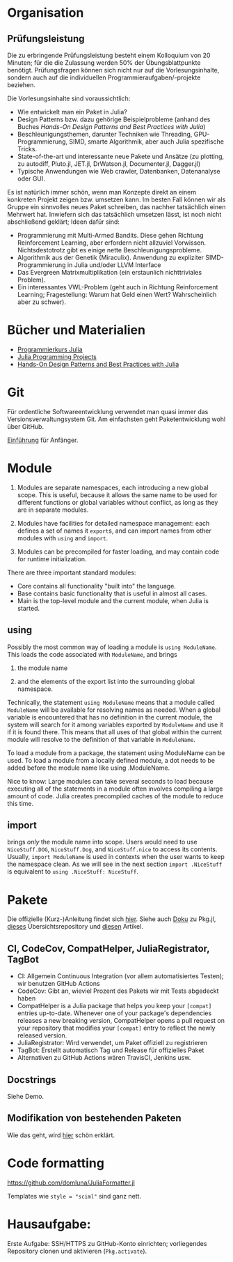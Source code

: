 # Organisation

## Prüfungsleistung
Die zu erbringende Prüfungsleistung besteht einem Kolloquium von 20 Minuten; für die die Zulassung werden 50% der Übungsblattpunkte benötigt. Prüfungsfragen können sich nicht nur auf die Vorlesungsinhalte, sondern auch auf die individuellen Programmieraufgaben/-projekte beziehen.

Die Vorlesungsinhalte sind voraussichtlich:
- Wie entwickelt man ein Paket in Julia?
- Design Patterns bzw. dazu gehörige Beispielprobleme (anhand des Buches *Hands-On Design Patterns and Best Practices with Julia*)
- Beschleunigungsthemen, darunter Techniken wie Threading, GPU-Programmierung, SIMD, smarte Algorithmik, aber auch Julia spezifische Tricks.
- State-of-the-art und interessante neue Pakete und Ansätze (zu plotting, zu autodiff, Pluto.jl, JET.jl, DrWatson.jl, Documenter.jl, Dagger.jl)
- Typische Anwendungen wie Web crawler, Datenbanken, Datenanalyse oder GUI.

Es ist natürlich immer schön, wenn man Konzepte direkt an einem konkreten Projekt zeigen bzw. umsetzen kann. Im besten Fall können wir als Gruppe ein sinnvolles neues Paket schreiben, das nachher tatsächlich einen Mehrwert hat. Inwiefern sich das tatsächlich umsetzen lässt, ist noch nicht abschließend geklärt; Ideen dafür sind:
- Programmierung mit Multi-Armed Bandits. Diese gehen Richtung Reinforcement Learning, aber erfordern nicht allzuviel Vorwissen. Nichtsdestotrotz gibt es einige nette Beschleunigungsprobleme.
- Algorithmik aus der Genetik (Miraculix). Anwendung zu expliziter SIMD-Programmierung in Julia und/oder LLVM Interface
- Das Evergreen Matrixmultiplikation (ein erstaunlich nichttriviales Problem).
- Ein interessantes VWL-Problem (geht auch in Richtung Reinforcement Learning; Fragestellung: Warum hat Geld einen Wert? Wahrscheinlich aber zu schwer).

# Bücher und Materialien

- [Programmierkurs Julia](https://github.com/JohannesNaegele/Programmierkurs-Julia)
- [Julia Programming Projects](https://learning.oreilly.com/library/view/julia-programming-projects/9781788292740/)
- [Hands-On Design Patterns and Best Practices with Julia](https://learning.oreilly.com/library/view/hands-on-design-patterns/9781838648817/)

# Git

Für ordentliche Softwareentwicklung verwendet man quasi immer das Versionsverwaltungsystem Git. Am einfachsten geht Paketentwicklung wohl über GitHub.

[Einführung](https://www.geeksforgeeks.org/top-12-most-used-git-commands-for-developers/) für Anfänger.

# Module

1. Modules are separate namespaces, each introducing a new global scope. This is useful, because it
   allows the same name to be used for different functions or global variables without conflict, as long as they are in separate modules.

2. Modules have facilities for detailed namespace management: each defines a set of names it
   `export`s, and can import names from other modules with `using` and `import`.

3. Modules can be precompiled for faster loading, and may contain code for runtime initialization.

There are three important standard modules:

- Core contains all functionality "built into" the language.
- Base contains basic functionality that is useful in almost all cases.
- Main is the top-level module and the current module, when Julia is started.

## using

Possibly the most common way of loading a module is `using ModuleName`. This loads the code associated with `ModuleName`, and brings

1. the module name

2. and the elements of the export list into the surrounding global namespace.

Technically, the statement `using ModuleName` means that a module called `ModuleName` will be
available for resolving names as needed. When a global variable is encountered that has no
definition in the current module, the system will search for it among variables exported by `ModuleName`
and use it if it is found there. This means that all uses of that global within the current
module will resolve to the definition of that variable in `ModuleName`.

To load a module from a package, the statement using ModuleName can be used. To load a module from a locally defined module, a dot needs to be added before the module name like using .ModuleName.

Nice to know: Large modules can take several seconds to load because executing all of the statements in a module often involves compiling a large amount of code. Julia creates precompiled caches of the module to reduce this time.

## import

brings *only* the module name into scope. Users would need to use `NiceStuff.DOG`, `NiceStuff.Dog`, and `NiceStuff.nice` to access its contents. Usually, `import ModuleName` is used in contexts when the user wants to keep the namespace clean.
As we will see in the next section `import .NiceStuff` is equivalent to `using .NiceStuff: NiceStuff`.

# Pakete

Die offizielle (Kurz-)Anleitung findet sich [hier](https://julialang.org/contribute/developing_package/). Siehe auch [Doku](https://pkgdocs.julialang.org/v1/) zu Pkg.jl, [dieses](https://bjack205.github.io/JuliaTemplateRepo.jl/dev/index.html) Übersichtsrepository und [diesen](https://scientificcoder.com/automate-your-code-quality-in-julia) Artikel.

## CI, CodeCov, CompatHelper, JuliaRegistrator, TagBot

- CI: Allgemein Continuous Integration (vor allem automatisiertes Testen); wir benutzen GitHub Actions
- CodeCov: Gibt an, wieviel Prozent des Pakets wir mit Tests abgedeckt haben
- CompatHelper is a Julia package that helps you keep your `[compat]` entries up-to-date. Whenever one of your package's dependencies releases a new breaking version, CompatHelper opens a pull request on your repository that modifies your `[compat]` entry to reflect the newly released version.
- JuliaRegistrator: Wird verwendet, um Paket offiziell zu registrieren
- TagBot: Erstellt automatisch Tag und Release für offizielles Paket
- Alternativen zu GitHub Actions wären TravisCI, Jenkins usw.

## Docstrings

Siehe Demo.

## Modifikation von bestehenden Paketen

Wie das geht, wird [hier](https://kshyatt.github.io/post/firstjuliapr/) schön erklärt.

# Code formatting

https://github.com/domluna/JuliaFormatter.jl

Templates wie `style = "sciml"` sind ganz nett.

# Hausaufgabe:

Erste Aufgabe: SSH/HTTPS zu GitHub-Konto einrichten; vorliegendes Repository clonen und aktivieren (`Pkg.activate`).